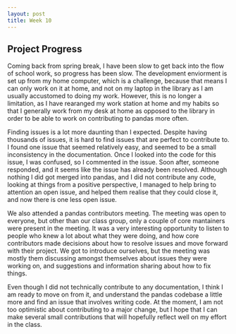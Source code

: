 ```yaml
---
layout: post
title: Week 10
---
```


## Project Progress
Coming back from spring break, I have been slow to get back into the flow of school work, so progress has been slow. The development enviorment is set up from my home computer, which is a challenge, because that means I can only work on it at home, and not on my laptop in the library as I am usually accustomed to doing my work. However, this is no longer a limitation, as I have rearanged my work station at home and my habits so that I generally work from my desk at home as opposed to the library in order to be able to work on contributing to pandas more often.

<!--more-->
Finding issues is a lot more daunting than I expected. Despite having thousands of issues, it is hard to find issues that are perfect to contribute to. I found one issue that seemed relatively easy, and seemed to be a small inconsistency in the documentation. Once I looked into the code for this issue, I was confused, so I commented in the issue. Soon after, someone responded, and it seems like the issue has already been resolved. Although nothing I did got merged into pandas, and I did not contribute any code, looking at things from a positive perspective, I managed to help bring to attention an open issue, and helped them realise that they could close it, and now there is one less open issue.

We also attended a pandas contributors meeting. The meeting was open to everyone, but other than our class group, only a couple of core mantainers were present in the meeting. It was a very interesting opportunity to listen to people who knew a lot about what they were doing, and how core contributors made decisions about how to resolve issues and move forward with their project. We got to introduce ourselves, but the meeting was mostly them discussing amongst themselves about issues they were working on, and suggestions and information sharing about how to fix things. 

Even though I did not technically contribute to any documentation, I think I am ready to move on from it, and understand the pandas codebase a little more and find an issue that involves writing code. At the moment, I am not too optimistic about contributing to a major change, but I hope that I can make several small contributions that will hopefully reflect well on my effort in the class.